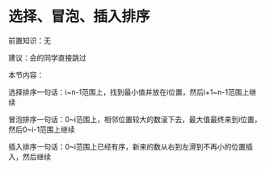 # 选择、冒泡、插入排序

前置知识：无

建议：会的同学直接跳过

本节内容：

选择排序一句话：i~n\-1范围上，找到最小值并放在i位置，然后i\+1~n\-1范围上继续

冒泡排序一句话：0~i范围上，相邻位置较大的数滚下去，最大值最终来到i位置，然后0~i\-1范围上继续

插入排序一句话：0~i范围上已经有序，新来的数从右到左滑到不再小的位置插入，然后继续

